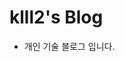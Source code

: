 # klll2's Blog

- 개인 기술 블로그 입니다.
<!-- - jekyll 정적 웹 제너레이터를 사용하였습니다.
- 링크: [klll2](https://klll2.github.io)
- 사용한 jekyll 템플릿 - https://hydejack.com/
- 참고: https://lazyren.github.io/
        https://devYuMinKim.github.io/
  -->
